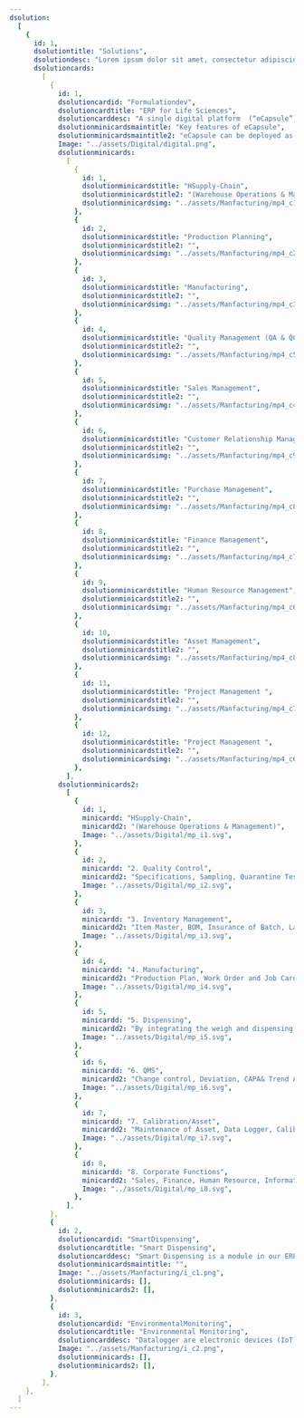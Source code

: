 ```yaml
---
dsolution:
  [
    {
      id: 1,
      dsolutiontitle: "Solutions",
      dsolutiondesc: "Lorem ipsum dolor sit amet, consectetur adipiscing elit. Nunc odio in et, lectus sit lorem id integer.",
      dsolutioncards:
        [
          {
            id: 1,
            dsolutioncardid: "Formulationdev",
            dsolutioncardtitle: "ERP for Life Sciences",
            dsolutioncarddesc: "A single digital platform  (“eCapsule”) exclusively for life sciences organizations to be efficient, consistent, and agile with their Enterprise Business Processes while staying compliant to regulatory requirements.",
            dsolutionminicardsmaintitle: "Key features of eCapsule",
            dsolutionminicardsmaintitle2: "eCapsule can be deployed as an end-to-end factory automation solution or as pointed solution to address a specific business process / departmental process",
            Image: "../assets/Digital/digital.png",
            dsolutionminicards:
              [
                {
                  id: 1,
                  dsolutionminicardstitle: "HSupply-Chain",
                  dsolutionminicardstitle2: "(Warehouse Operations & Management)",
                  dsolutionminicardsimg: "../assets/Manfacturing/mp4_c1.svg",
                },
                {
                  id: 2,
                  dsolutionminicardstitle: "Production Planning",
                  dsolutionminicardstitle2: "",
                  dsolutionminicardsimg: "../assets/Manfacturing/mp4_c2.svg",
                },
                {
                  id: 3,
                  dsolutionminicardstitle: "Manufacturing",
                  dsolutionminicardstitle2: "",
                  dsolutionminicardsimg: "../assets/Manfacturing/mp4_c3.svg",
                },
                {
                  id: 4,
                  dsolutionminicardstitle: "Quality Management (QA & QC)",
                  dsolutionminicardstitle2: "",
                  dsolutionminicardsimg: "../assets/Manfacturing/mp4_c5.svg",
                },
                {
                  id: 5,
                  dsolutionminicardstitle: "Sales Management",
                  dsolutionminicardstitle2: "",
                  dsolutionminicardsimg: "../assets/Manfacturing/mp4_c4.svg",
                },
                {
                  id: 6,
                  dsolutionminicardstitle: "Customer Relationship Management",
                  dsolutionminicardstitle2: "",
                  dsolutionminicardsimg: "../assets/Manfacturing/mp4_c9.svg",
                },
                {
                  id: 7,
                  dsolutionminicardstitle: "Purchase Management",
                  dsolutionminicardstitle2: "",
                  dsolutionminicardsimg: "../assets/Manfacturing/mp4_c8.svg",
                },
                {
                  id: 8,
                  dsolutionminicardstitle: "Finance Management",
                  dsolutionminicardstitle2: "",
                  dsolutionminicardsimg: "../assets/Manfacturing/mp4_c7.svg",
                },
                {
                  id: 9,
                  dsolutionminicardstitle: "Human Resource Management",
                  dsolutionminicardstitle2: "",
                  dsolutionminicardsimg: "../assets/Manfacturing/mp4_c6.svg",
                },
                {
                  id: 10,
                  dsolutionminicardstitle: "Asset Management",
                  dsolutionminicardstitle2: "",
                  dsolutionminicardsimg: "../assets/Manfacturing/mp4_c8.svg",
                },
                {
                  id: 11,
                  dsolutionminicardstitle: "Project Management ",
                  dsolutionminicardstitle2: "",
                  dsolutionminicardsimg: "../assets/Manfacturing/mp4_c7.svg",
                },
                {
                  id: 12,
                  dsolutionminicardstitle: "Project Management ",
                  dsolutionminicardstitle2: "",
                  dsolutionminicardsimg: "../assets/Manfacturing/mp4_c6.svg",
                },
              ],
            dsolutionminicards2:
              [
                {
                  id: 1,
                  minicardd: "HSupply-Chain",
                  minicardd2: "(Warehouse Operations & Management)",
                  Image: "../assets/Digital/mp_i1.svg",
                },
                {
                  id: 2,
                  minicardd: "2. Quality Control",
                  minicardd2: "Specifications, Sampling, Quarantine Test",
                  Image: "../assets/Digital/mp_i2.svg",
                },
                {
                  id: 3,
                  minicardd: "3. Inventory Management",
                  minicardd2: "Item Master, BOM, Insurance of Batch, Label Printing",
                  Image: "../assets/Digital/mp_i3.svg",
                },
                {
                  id: 4,
                  minicardd: "4. Manufacturing",
                  minicardd2: "Production Plan, Work Order and Job Card",
                  Image: "../assets/Digital/mp_i4.svg",
                },
                {
                  id: 5,
                  minicardd: "5. Dispensing",
                  minicardd2: "By integrating the weigh and dispensing stages we can improve the speed and accuracy of operations",
                  Image: "../assets/Digital/mp_i5.svg",
                },
                {
                  id: 6,
                  minicardd: "6. QMS",
                  minicardd2: "Change control, Deviation, CAPA& Trend Analysis",
                  Image: "../assets/Digital/mp_i6.svg",
                },
                {
                  id: 7,
                  minicardd: "7. Calibration/Asset",
                  minicardd2: "Maintenance of Asset, Data Logger, Calibration",
                  Image: "../assets/Digital/mp_i7.svg",
                },
                {
                  id: 8,
                  minicardd: "8. Corporate Functions",
                  minicardd2: "Sales, Finance, Human Resource, Information Technology",
                  Image: "../assets/Digital/mp_i8.svg",
                },
              ],
          },
          {
            id: 2,
            dsolutioncardid: "SmartDispensing",
            dsolutioncardtitle: "Smart Dispensing",
            dsolutioncarddesc: "Smart Dispensing is a module in our ERP solution that ensure FIFO and accurate weight is dispensed during the raw material and packing material dispensing operation. A customized IoT device is connected to each weighing balance via Rs 232 and weigh reading from the balance is recorded in real time into the erp system.",
            dsolutionminicardsmaintitle: "",
            Image: "../assets/Manfacturing/i_c1.png",
            dsolutionminicards: [],
            dsolutionminicards2: [],
          },
          {
            id: 3,
            dsolutioncardid: "EnvironmentalMonitoring",
            dsolutioncardtitle: "Environmental Monitoring",
            dsolutioncarddesc: "Datalogger are electronic devices (IoT) which automatically monitor and record environmental parameters (Temprature & Rh) over time, allowing conditions to be measured, documented, analysed and validated. The custom inhouse device built by Archimedis continuously monitors the room temperature and Rh in real time and provides notification (sms & Hooter ) when there is a drastic variation in temperature or Rh",
            Image: "../assets/Manfacturing/i_c2.png",
            dsolutionminicards: [],
            dsolutionminicards2: [],
          },
        ],
    },
  ]
---
```


